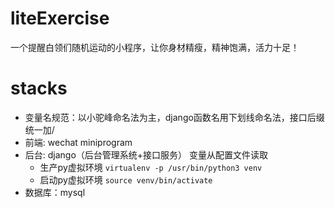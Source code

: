 # liteExercise
一个提醒白领们随机运动的小程序，让你身材精瘦，精神饱满，活力十足！

# stacks

- 变量名规范：以小驼峰命名法为主，django函数名用下划线命名法，接口后缀统一加/
- 前端: wechat miniprogram
- 后台: django（后台管理系统+接口服务） 变量从配置文件读取
	- 生产py虚拟环境 `virtualenv -p /usr/bin/python3 venv` 
	- 启动py虚拟环境 `source venv/bin/activate`
- 数据库：mysql


